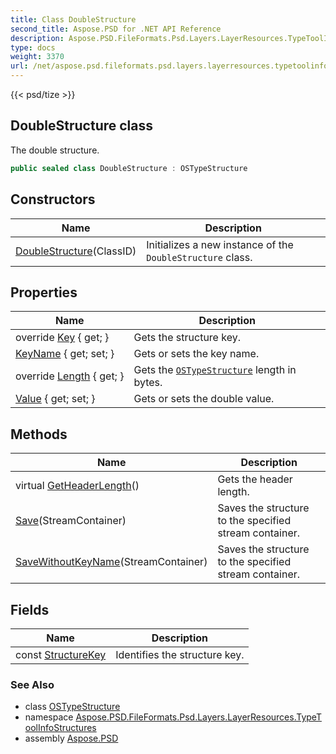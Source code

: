 ```yaml
---
title: Class DoubleStructure
second_title: Aspose.PSD for .NET API Reference
description: Aspose.PSD.FileFormats.Psd.Layers.LayerResources.TypeToolInfoStructures.DoubleStructure class. The double structure
type: docs
weight: 3370
url: /net/aspose.psd.fileformats.psd.layers.layerresources.typetoolinfostructures/doublestructure/
---
```

{{< psd/tize >}}
## DoubleStructure class

The double structure.

```csharp
public sealed class DoubleStructure : OSTypeStructure
```

## Constructors

| Name | Description |
| --- | --- |
| [DoubleStructure](doublestructure/)(ClassID) | Initializes a new instance of the `DoubleStructure` class. |

## Properties

| Name | Description |
| --- | --- |
| override [Key](../../aspose.psd.fileformats.psd.layers.layerresources.typetoolinfostructures/doublestructure/key/) { get; } | Gets the structure key. |
| [KeyName](../../aspose.psd.fileformats.psd.layers.layerresources/ostypestructure/keyname/) { get; set; } | Gets or sets the key name. |
| override [Length](../../aspose.psd.fileformats.psd.layers.layerresources.typetoolinfostructures/doublestructure/length/) { get; } | Gets the [`OSTypeStructure`](../../aspose.psd.fileformats.psd.layers.layerresources/ostypestructure/) length in bytes. |
| [Value](../../aspose.psd.fileformats.psd.layers.layerresources.typetoolinfostructures/doublestructure/value/) { get; set; } | Gets or sets the double value. |

## Methods

| Name | Description |
| --- | --- |
| virtual [GetHeaderLength](../../aspose.psd.fileformats.psd.layers.layerresources/ostypestructure/getheaderlength/)() | Gets the header length. |
| [Save](../../aspose.psd.fileformats.psd.layers.layerresources/ostypestructure/save/)(StreamContainer) | Saves the structure to the specified stream container. |
| [SaveWithoutKeyName](../../aspose.psd.fileformats.psd.layers.layerresources/ostypestructure/savewithoutkeyname/)(StreamContainer) | Saves the structure to the specified stream container. |

## Fields

| Name | Description |
| --- | --- |
| const [StructureKey](../../aspose.psd.fileformats.psd.layers.layerresources.typetoolinfostructures/doublestructure/structurekey/) | Identifies the structure key. |

### See Also

* class [OSTypeStructure](../../aspose.psd.fileformats.psd.layers.layerresources/ostypestructure/)
* namespace [Aspose.PSD.FileFormats.Psd.Layers.LayerResources.TypeToolInfoStructures](../../aspose.psd.fileformats.psd.layers.layerresources.typetoolinfostructures/)
* assembly [Aspose.PSD](../../)


